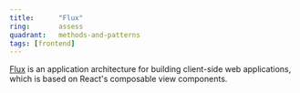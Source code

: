 ```yaml
---
title:      "Flux"
ring:       assess
quadrant:   methods-and-patterns
tags: [frontend]
---
```


[Flux](https://facebook.github.io/flux/) is an application architecture for building client-side web applications,
which is based on React's composable view components.
